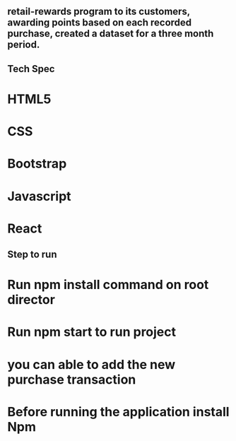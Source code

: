 ## retail-rewards program to its customers, awarding points based on each recorded purchase, created a dataset for a three month period.

## Tech Spec
# HTML5
# CSS
# Bootstrap
# Javascript
# React

## Step to run 
# Run npm install command on root director
# Run npm start to run project
# you can able to add the new purchase transaction
# Before running the application install Npm 
